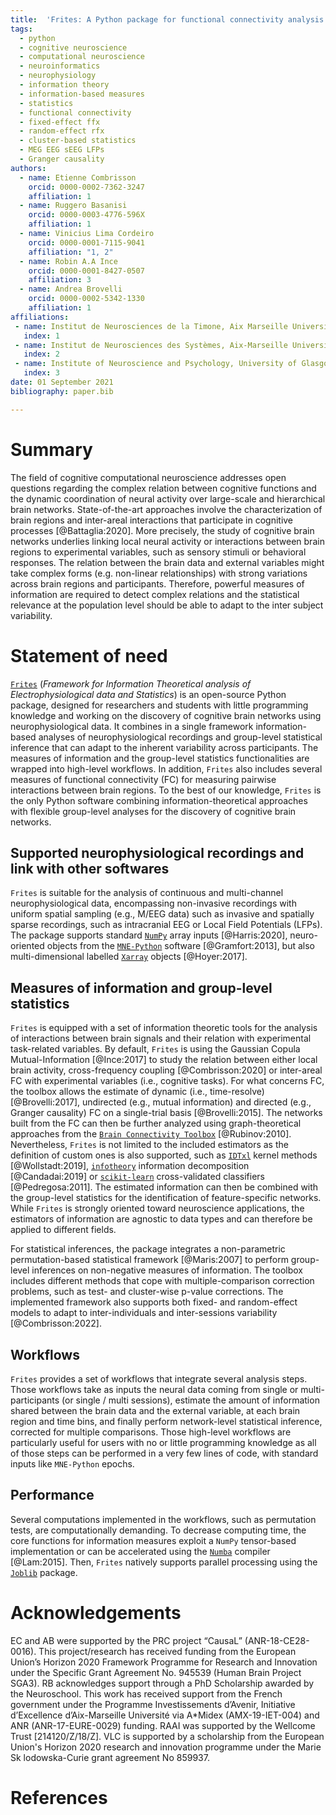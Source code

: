 ```yaml
---
title:  'Frites: A Python package for functional connectivity analysis and group-level statistics of neurophysiological data'
tags:
  - python
  - cognitive neuroscience
  - computational neuroscience
  - neuroinformatics
  - neurophysiology
  - information theory
  - information-based measures
  - statistics
  - functional connectivity
  - fixed-effect ffx
  - random-effect rfx
  - cluster-based statistics
  - MEG EEG sEEG LFPs
  - Granger causality
authors:
  - name: Etienne Combrisson
    orcid: 0000-0002-7362-3247
    affiliation: 1
  - name: Ruggero Basanisi
    orcid: 0000-0003-4776-596X
    affiliation: 1
  - name: Vinicius Lima Cordeiro
    orcid: 0000-0001-7115-9041
    affiliation: "1, 2"
  - name: Robin A.A Ince
    orcid: 0000-0001-8427-0507
    affiliation: 3
  - name: Andrea Brovelli
    orcid: 0000-0002-5342-1330
    affiliation: 1
affiliations:
 - name: Institut de Neurosciences de la Timone, Aix Marseille Université, UMR 7289 CNRS, 13005, Marseille, France
   index: 1
 - name: Institut de Neurosciences des Systèmes, Aix-Marseille Université, UMR 1106 Inserm, 13005, Marseille, France
   index: 2
 - name: Institute of Neuroscience and Psychology, University of Glasgow, Glasgow, UK
   index: 3
date: 01 September 2021
bibliography: paper.bib

---
```


# Summary
The field of cognitive computational neuroscience addresses open questions regarding the complex relation between cognitive functions and the dynamic coordination of neural activity over large-scale and hierarchical brain networks. State-of-the-art approaches involve the characterization of brain regions and inter-areal interactions that participate in cognitive processes [@Battaglia:2020]. More precisely, the study of cognitive brain networks underlies linking local neural activity or interactions between brain regions to experimental variables, such as sensory stimuli or behavioral responses. The relation between the brain data and external variables might take complex forms (e.g. non-linear relationships) with strong variations across brain regions and participants. Therefore, powerful measures of information are required to detect complex relations and the statistical relevance at the population level should be able to adapt to the inter subject variability. 

# Statement of need
[`Frites`](https://brainets.github.io/frites) (_Framework for Information Theoretical analysis of Electrophysiological data and Statistics_) is an open-source Python package, designed for researchers and students with little programming knowledge and working on the discovery of cognitive brain networks using neurophysiological data. It combines in a single framework information-based analyses of neurophysiological recordings and group-level statistical inference that can adapt to the inherent variability across participants. The measures of information and the group-level statistics functionalities are wrapped into high-level workflows. In addition, `Frites` also includes several measures of functional connectivity (FC) for measuring pairwise interactions between brain regions. To the best of our knowledge, `Frites` is the only Python software combining information-theoretical approaches with flexible group-level analyses for the discovery of cognitive brain networks.

## Supported neurophysiological recordings and link with other softwares
`Frites` is suitable for the analysis of continuous and multi-channel neurophysiological data, encompassing non-invasive recordings with uniform spatial sampling (e.g., M/EEG data) such as invasive and spatially sparse recordings, such as intracranial EEG or Local Field Potentials (LFPs). The package supports standard [`NumPy`](https://numpy.org/) array inputs [@Harris:2020], neuro-oriented objects from the [`MNE-Python`](https://mne.tools/stable/index.html) software [@Gramfort:2013], but also multi-dimensional labelled  [`Xarray`](http://xarray.pydata.org/en/stable/) objects [@Hoyer:2017].

## Measures of information and group-level statistics
`Frites` is equipped with a set of information theoretic tools for the analysis of interactions between brain signals and their relation with experimental task-related variables. By default, `Frites` is using the Gaussian Copula Mutual-Information [@Ince:2017] to study the relation between either local brain activity, cross-frequency coupling [@Combrisson:2020] or inter-areal FC with experimental variables (i.e., cognitive tasks). For what concerns FC, the toolbox allows the estimate of dynamic (i.e., time-resolve) [@Brovelli:2017], undirected (e.g., mutual information) and directed (e.g., Granger causality) FC on a single-trial basis [@Brovelli:2015]. The networks built from the FC can then be further analyzed using graph-theoretical approaches from the [`Brain Connectivity Toolbox`](https://sites.google.com/site/bctnet/) [@Rubinov:2010]. Nevertheless, `Frites` is not limited to the included estimators as the definition of custom ones is also supported, such as [`IDTxl`](https://github.com/pwollstadt/IDTxl) kernel methods [@Wollstadt:2019], [`infotheory`](https://github.com/madvn/infotheory) information decomposition [@Candadai:2019] or [`scikit-learn`](https://scikit-learn.org/stable/) cross-validated classifiers [@Pedregosa:2011]. The estimated information can then be combined with the group-level statistics for the identification of feature-specific networks. While `Frites` is strongly oriented toward neuroscience applications, the estimators of information are agnostic to data types and can therefore be applied to different fields.

For statistical inferences, the package integrates a non-parametric permutation-based statistical framework [@Maris:2007] to perform group-level inferences on non-negative measures of information. The toolbox includes different methods that cope with multiple-comparison correction problems, such as test- and cluster-wise p-value corrections. The implemented framework also supports both fixed- and random-effect models to adapt to inter-individuals and inter-sessions variability [@Combrisson:2022].

## Workflows
`Frites` provides a set of workflows that integrate several analysis steps. Those workflows take as inputs the neural data coming from single or multi-participants (or single / multi sessions), estimate the amount of information shared between the brain data and the external variable, at each brain region and time bins, and finally perform network-level statistical inference, corrected for multiple comparisons. Those high-level workflows are particularly useful for users with no or little programming knowledge as all of those steps can be performed in a very few lines of code, with standard inputs like `MNE-Python` epochs.

## Performance
Several computations implemented in the workflows, such as permutation tests, are computationally demanding. To decrease computing time, the core functions for information measures exploit a `NumPy` tensor-based implementation or can be accelerated using the [`Numba`](http://numba.pydata.org/) compiler [@Lam:2015]. Then, `Frites` natively supports parallel processing using the [`Joblib`](https://joblib.readthedocs.io/en/latest/) package. 

# Acknowledgements
EC and AB were supported by the PRC project “CausaL” (ANR-18-CE28-0016). This project/research has received funding from the European Union’s Horizon 2020 Framework Programme for Research and Innovation under the Specific Grant Agreement No. 945539 (Human Brain Project SGA3). RB acknowledges support through a PhD Scholarship awarded by the Neuroschool. This work has received support from the French government under the Programme Investissements d’Avenir, Initiative d’Excellence d’Aix-Marseille Université via A\*Midex (AMX-19-IET-004) and ANR (ANR-17-EURE-0029) funding. RAAI was supported by the Wellcome Trust [214120/Z/18/Z]. VLC is supported by a scholarship from the European Union's Horizon 2020 research and innovation programme under the Marie Sk lodowska-Curie grant agreement No 859937.

# References
